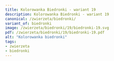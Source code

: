 ```yaml
---
title: Kolorowanka Biedronki - wariant 19
description: Kolorowanka Biedronki - wariant 19
canonical: /zwierzeta/biedronki/
variant_of: biedronki
image: /zwierzeta/biedronki/19/biedronki-19.svg
pdf: /zwierzeta/biedronki/19/biedronki-19.pdf
alt: "Kolorowanka biedronki"
tags:
- zwierzeta
- biedronki
---
```

